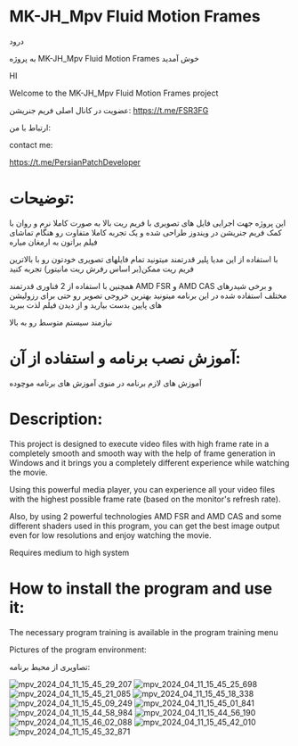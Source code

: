 # MK-JH_Mpv Fluid Motion Frames
درود

 به پروژه MK-JH_Mpv Fluid Motion Frames خوش آمدید

HI

 Welcome to the MK-JH_Mpv Fluid Motion Frames project

عضویت در کانال اصلی فریم جنریشن:
https://t.me/FSR3FG

ارتباط با من:

contact me:

https://t.me/PersianPatchDeveloper

توضیحات:
=

این پروژه جهت اجرایی فایل های تصویری با فریم ریت بالا به صورت کاملا نرم و روان با کمک فریم جنریشن در ویندوز طراحی شده و یک تجربه کاملا متفاوت رو هنگام تماشای فیلم براتون به ارمغان میاره

با استفاده از این مدیا پلیر قدرتمند میتونید تمام فایلهای تصویری خودتون رو با بالاترین فریم ریت ممکن(بر اساس رفرش ریت مانیتور) تجربه کنید

همچنین با استفاده از 2 فناوری قدرتمند AMD FSR و AMD CAS و برخی شیدرهای مختلف استفاده شده در این برنامه میتونید بهترین خروجی تصویر رو حتی برای رزولیشن های پایین بدست بیارید و از دیدن فیلم لذت ببرید

نیازمند سیستم متوسط رو به بالا

آموزش نصب برنامه و استفاده از آن:
=

آموزش های لازم برنامه در منوی آموزش های برنامه موچوده

Description:
=

This project is designed to execute video files with high frame rate in a completely smooth and smooth way with the help of frame generation in Windows and it brings you a completely different experience while watching the movie.

Using this powerful media player, you can experience all your video files with the highest possible frame rate (based on the monitor's refresh rate).

Also, by using 2 powerful technologies AMD FSR and AMD CAS and some different shaders used in this program, you can get the best image output even for low resolutions and enjoy watching the movie.

Requires medium to high system

How to install the program and use it:
=

The necessary program training is available in the program training menu


Pictures of the program environment:

تصاویری از محیط برنامه:


![mpv_2024_04_11_15_45_29_207](https://github.com/MK-JH/MK-JH_Mpv-Fluid-Motion-Frames/assets/89070221/a5316cd8-faf7-42c8-9d99-38defc79cc5e)
![mpv_2024_04_11_15_45_25_698](https://github.com/MK-JH/MK-JH_Mpv-Fluid-Motion-Frames/assets/89070221/5e55dfdb-632c-4345-9e42-527b2121c45b)
![mpv_2024_04_11_15_45_21_085](https://github.com/MK-JH/MK-JH_Mpv-Fluid-Motion-Frames/assets/89070221/93418ab6-8522-4696-8646-c79ebc88ea7a)
![mpv_2024_04_11_15_45_18_338](https://github.com/MK-JH/MK-JH_Mpv-Fluid-Motion-Frames/assets/89070221/6555bcc3-0ed2-41af-ac60-5506197e56de)
![mpv_2024_04_11_15_45_09_249](https://github.com/MK-JH/MK-JH_Mpv-Fluid-Motion-Frames/assets/89070221/4df6bda8-5e7b-4d58-9ff3-4adb7abe870d)
![mpv_2024_04_11_15_45_01_841](https://github.com/MK-JH/MK-JH_Mpv-Fluid-Motion-Frames/assets/89070221/252d453b-82b6-4070-8388-8b574a33f847)
![mpv_2024_04_11_15_44_58_984](https://github.com/MK-JH/MK-JH_Mpv-Fluid-Motion-Frames/assets/89070221/0cc47538-53fb-4be6-9cc1-3702b3dc61d4)
![mpv_2024_04_11_15_44_56_190](https://github.com/MK-JH/MK-JH_Mpv-Fluid-Motion-Frames/assets/89070221/0ad07d5d-22ff-4d28-8158-99dc512eea5d)
![mpv_2024_04_11_15_46_02_088](https://github.com/MK-JH/MK-JH_Mpv-Fluid-Motion-Frames/assets/89070221/dad889dd-b2bb-4019-9ac2-30bc1c1cd6bc)
![mpv_2024_04_11_15_45_42_010](https://github.com/MK-JH/MK-JH_Mpv-Fluid-Motion-Frames/assets/89070221/b58a0715-a804-48bf-9e19-ea67c3590bc7)
![mpv_2024_04_11_15_45_32_871](https://github.com/MK-JH/MK-JH_Mpv-Fluid-Motion-Frames/assets/89070221/6159cce5-b988-41ae-9b08-01337edc1662)

